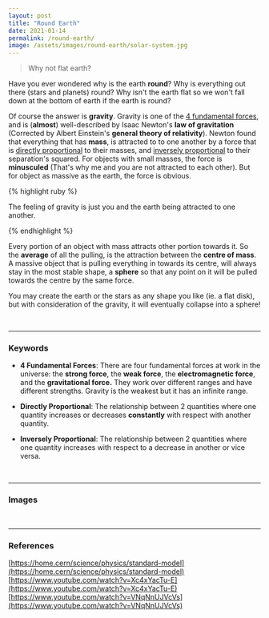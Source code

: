 ```yaml
---
layout: post
title: "Round Earth"
date: 2021-01-14
permalink: /round-earth/
image: /assets/images/round-earth/solar-system.jpg
---
```


>Why not flat earth?

Have you ever wondered why is the earth **round**? Why is everything out there (stars and planets) round? Why isn't the earth flat so we won't fall down at the bottom of earth if the earth is round? 

<!--more-->
  
Of course the answer is **gravity**. Gravity is one of the [4 fundamental forces](#keywords), and is (**almost**) well-described by Isaac Newton's **law of gravitation** (Corrected by Albert Einstein's **general theory of relativity**). Newton found that everything that has **mass**, is attracted to to one another by a force that is [directly proportional](#keywords) to their masses, and [inversely proportional](#keywords) to their separation's squared. For objects with small masses, the force is **minusculed** (That's why me and you are not attracted to each other). But for object as massive as the earth, the force is obvious. 

{% highlight ruby %}

The feeling of gravity is just you and the earth being attracted to one another. 

{% endhighlight %}

Every portion of an object with mass attracts other portion towards it. So the **average** of all the pulling, is the attraction between the **centre of mass**. A massive object that is pulling everything in towards its centre, will always stay in the most stable shape, a **sphere** so that any point on it will be pulled towards the centre by the same force.   
  
You may create the earth or the stars as any shape you like (ie. a flat disk), but with consideration of the gravity, it will eventually collapse into a sphere!

<br>
<!--Keywords-->
<hr>

### Keywords
- **4 Fundamental Forces**: There are four fundamental forces at work in the universe: the **strong force**, the **weak force**, the **electromagnetic force**, and the **gravitational force.** They work over different ranges and have different strengths. Gravity is the weakest but it has an infinite range.

- **Directly Proportional**: The relationship between 2 quantities where one quantity increases or decreases **constantly** with respect with another quantity. 

- **Inversely Proportional**: The relationship between 2 quantities where one quantity increases with respect to a decrease in another or vice versa.


<br>
<!--Images-->
<hr>

### Images

<div class="row">
	<div class="column">
		<img src="/iwonder/assets/images/round-earth/law.png" alt="">
	</div>
</div>

  
<br>
<!--References-->
<hr>

### References
[https://home.cern/science/physics/standard-model](https://home.cern/science/physics/standard-model)
\
[https://www.youtube.com/watch?v=Xc4xYacTu-E](https://www.youtube.com/watch?v=Xc4xYacTu-E)
\
[https://www.youtube.com/watch?v=VNqNnUJVcVs](https://www.youtube.com/watch?v=VNqNnUJVcVs)